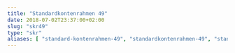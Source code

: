 ```yaml
---
title: "Standardkontenrahmen 49"
date: 2018-07-02T23:37:00+02:00
slug: "skr49"
type: "skr"
aliases: [ "standard-kontenrahmen-49", "standardkontenrahmen-49", "standardkontenrahmen49" ]
---
```


